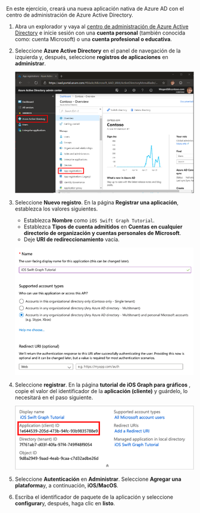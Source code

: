 <!-- markdownlint-disable MD002 MD041 -->

En este ejercicio, creará una nueva aplicación nativa de Azure AD con el centro de administración de Azure Active Directory.

1. Abra un explorador y vaya al [centro de administración de Azure Active Directory](https://aad.portal.azure.com) e inicie sesión con una **cuenta personal** (también conocida como: cuenta Microsoft) o una **cuenta profesional o educativa**.

1. Seleccione **Azure Active Directory** en el panel de navegación de la izquierda y, después, seleccione **registros de aplicaciones** en **administrar**.

    ![Una captura de pantalla de los registros de la aplicación ](./images/aad-portal-app-registrations.png)

1. Seleccione **Nuevo registro**. En la página **Registrar una aplicación**, establezca los valores siguientes.

    - Establezca **Nombre** como `iOS Swift Graph Tutorial`.
    - Establezca **Tipos de cuenta admitidos** en **Cuentas en cualquier directorio de organización y cuentas personales de Microsoft**.
    - Deje **URI de redireccionamiento** vacía.

    ![Captura de pantalla de la página registrar una aplicación](./images/aad-register-an-app.png)

1. Seleccione **registrar**. En la página **tutorial de iOS Graph para gráficos** , copie el valor del identificador de la **aplicación (cliente)** y guárdelo, lo necesitará en el paso siguiente.

    ![Captura de pantalla del identificador de la aplicación del nuevo registro de la aplicación](./images/aad-application-id.png)

1. Seleccione **Autenticación** en **Administrar**. Seleccione **Agregar una plataforma**y, a continuación, **iOS/MacOS**.

1. Escriba el identificador de paquete de la aplicación y seleccione **configurar**y, después, haga clic en **listo**.
